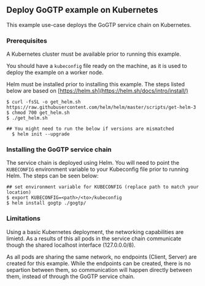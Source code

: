 ## Deploy GoGTP example on Kubernetes

This example use-case deploys the GoGTP service chain on Kubernetes.

### Prerequisites
A Kubernetes cluster must be available prior to running this example.

You should have a `kubeconfig` file ready on the machine, as it is used to deploy the example on a worker node.

Helm must be installed prior to installing this example. The steps listed below are based on [https://helm.sh](https://helm.sh/docs/intro/install/)
```
$ curl -fsSL -o get_helm.sh https://raw.githubusercontent.com/helm/helm/master/scripts/get-helm-3
$ chmod 700 get_helm.sh
$ ./get_helm.sh

## You might need to run the below if versions are mismatched
  $ helm init --upgrade
```

### Installing the GoGTP service chain
The service chain is deployed using Helm. You will need to point the `KUBECONFIG` environment variable to your Kubeconfig file prior to running Helm. The steps can be seen below:
```
## set environment variable for KUBECONFIG (replace path to match your location)
$ export KUBECONFIG=<path>/<to>/kubeconfig
$ helm install gogtp ./gogtp/
```

### Limitations
Using a basic Kubernetes deployment, the networking capabilities are limietd. As a results of this all pods in the service chain communicate though the shared localhost interface (127.0.0.0/8).

As all pods are sharing the same network, no endpoints (Client, Server) are created for this example. While the endpoints can be created, there is no separtion between them, so communication will happen directly between them, instead of through the GoGTP service chain.
